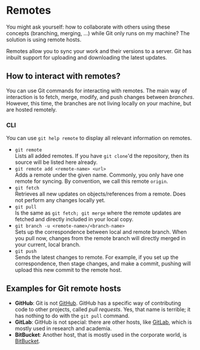 # Remotes

You might ask yourself: how to collaborate with others using these concepts
(branching, merging, ...) while Git only runs on my machine?
The solution is using remote hosts.

Remotes allow you to sync your work and their versions to a server.
Git has inbuilt support for uploading and downloading the latest updates.

## How to interact with remotes?

You can use Git commands for interacting with remotes. The main way of interaction
is to fetch, merge, modify, and push changes between _branches_. However, this time,
the branches are not living locally on your machine, but are hosted remotely.

### CLI

You can use `git help remote` to display all relevant information on remotes.

- `git remote` \
    Lists all added remotes. If you have `git clone`'d the repository, then its
    source will be listed here already.
- `git remote add <remote-name> <url>` \
    Adds a remote under the given name. Commonly, you only have one remote for
    syncing. By convention, we call this remote `origin`.
- `git fetch` \
    Retrieves all new updates on objects/references from a remote. Does not perform
    any changes locally yet.
- `git pull` \
    Is the same as `git fetch; git merge` where the remote updates are fetched and
    directly included in your local copy.
- `git branch -u <remote-name>/<branch-name>` \
    Sets up the correspondence between local and remote branch. When you pull now,
    changes from the remote branch will directly merged in your current, local branch.
- `git push` \
    Sends the latest changes to remote. For example, if you set up the correspondence,
    then stage changes, and make a commit, pushing will upload this new commit to
    the remote host.

## Examples for Git remote hosts

- **GitHub**: Git is not [GitHub](https://github.com/).
    GitHub has a specific way of contributing code to other projects, called _pull
    requests_. Yes, that name is terrible; it has nothing to do with the `git pull` command.
- **GitLab**: GitHub is not special: there are other hosts, like
    [GitLab](https://gitlab.com/), which is mostly used in research and academia.
- **BitBucket**: Another host, that is mostly used in the corporate world, is
    [BitBucket](https://bitbucket.org/).

